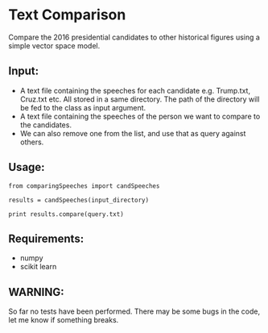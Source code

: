 # Text Comparison

Compare the 2016 presidential candidates to other historical figures using a simple vector space model. 

## Input:

- A text file containing the speeches for each candidate e.g. Trump.txt, Cruz.txt etc. All stored in a same directory. The path of the directory will be fed to the class as input argument.
- A text file containing the speeches of the person we want to compare to the candidates.
- We can also remove one from the list, and use that as query against others.

## Usage:
```
from comparingSpeeches import candSpeeches

results = candSpeeches(input_directory)

print results.compare(query.txt)
```

## Requirements:

- numpy
- scikit learn


## WARNING: 

So far no tests have been performed. There may be some bugs in the code, let me know if something breaks.


